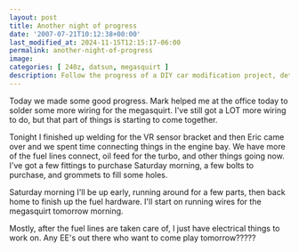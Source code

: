 ```yaml
---
layout: post
title: Another night of progress
date: '2007-07-21T10:12:38+00:00'
last_modified_at: 2024-11-15T12:15:17-06:00
permalink: another-night-of-progress
image: 
categories: [ 240z, datsun, megasquirt ]
description: Follow the progress of a DIY car modification project, detailing the process of wiring, welding, and mechanical adjustments.
---
```


Today we made some good progress. Mark helped me at the office today to solder some more wiring for the megasquirt. I've still got a LOT more wiring to do, but that part of things is starting to come together.

Tonight I finished up welding for the VR sensor bracket and then Eric came over and we spent time connecting things in the engine bay. We have more of the fuel lines connect, oil feed for the turbo, and other things going now. I've got a few fittings to purchase Saturday morning, a few bolts to purchase, and grommets to fill some holes.

Saturday morning I'll be up early, running around for a few parts, then back home to finish up the fuel hardware. I'll start on running wires for the megasquirt tomorrow morning.

Mostly, after the fuel lines are taken care of, I just have electrical things to work on. Any EE's out there who want to come play tomorrow?????








